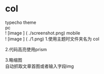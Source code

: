 # col
typecho theme<br>
pc<br>
! [image ] ( ./screenshot.png)
mobile<br>
! [image ] ( ./1.png)
1.使用主题时文件夹名为 col<br>

2.代码高亮使用prism


3.略缩图<br>
自动抓取文章首图或者输入字段img



